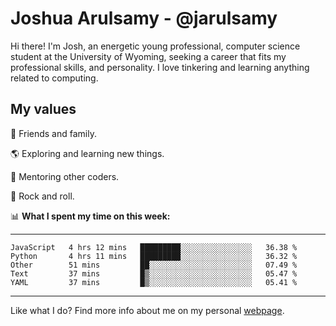 # Joshua Arulsamy - @jarulsamy

Hi there! I'm Josh, an energetic young professional, computer science student at the University of Wyoming, seeking a career that fits my professional skills, and personality. I love tinkering and learning anything related to computing.

## My values

:yellow_heart: Friends and family.

:earth_americas: Exploring and learning new things.

:book: Mentoring other coders.

:guitar: Rock and roll.

:bar_chart: **What I spent my time on this week:**

------
<!--START_SECTION:waka-->
```text
JavaScript   4 hrs 12 mins   █████████░░░░░░░░░░░░░░░░   36.38 % 
Python       4 hrs 11 mins   █████████░░░░░░░░░░░░░░░░   36.32 % 
Other        51 mins         ██░░░░░░░░░░░░░░░░░░░░░░░   07.49 % 
Text         37 mins         █▒░░░░░░░░░░░░░░░░░░░░░░░   05.47 % 
YAML         37 mins         █▒░░░░░░░░░░░░░░░░░░░░░░░   05.41 % 
```
<!--END_SECTION:waka-->
------

Like what I do? Find more info about me on my personal [webpage](https://arulsamy.me).
